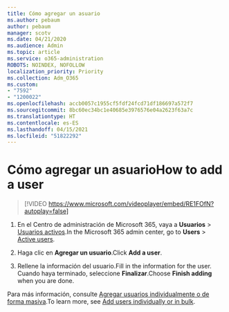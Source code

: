```yaml
---
title: Cómo agregar un asuario
ms.author: pebaum
author: pebaum
manager: scotv
ms.date: 04/21/2020
ms.audience: Admin
ms.topic: article
ms.service: o365-administration
ROBOTS: NOINDEX, NOFOLLOW
localization_priority: Priority
ms.collection: Adm_O365
ms.custom:
- "7592"
- "1200022"
ms.openlocfilehash: accb0057c1955cf5fdf24fcd71df186697a572f7
ms.sourcegitcommit: 8bc60ec34bc1e40685e3976576e04a2623f63a7c
ms.translationtype: HT
ms.contentlocale: es-ES
ms.lasthandoff: 04/15/2021
ms.locfileid: "51822292"
---
```

# <a name="how-to-add-a-user"></a><span data-ttu-id="b2169-102">Cómo agregar un asuario</span><span class="sxs-lookup"><span data-stu-id="b2169-102">How to add a user</span></span>

> [!VIDEO https://www.microsoft.com/videoplayer/embed/RE1FOfN?autoplay=false]

1. <span data-ttu-id="b2169-103">En el Centro de administración de Microsoft 365, vaya a **Usuarios** > [Usuarios activos](https://admin.microsoft.com/Adminportal/Home?source=applauncher#/users).</span><span class="sxs-lookup"><span data-stu-id="b2169-103">In the Microsoft 365 admin center, go to **Users** > [Active users](https://admin.microsoft.com/Adminportal/Home?source=applauncher#/users).</span></span>

2. <span data-ttu-id="b2169-104">Haga clic en **Agregar un usuario**.</span><span class="sxs-lookup"><span data-stu-id="b2169-104">Click **Add a user**.</span></span>

3. <span data-ttu-id="b2169-105">Rellene la información del usuario.</span><span class="sxs-lookup"><span data-stu-id="b2169-105">Fill in the information for the user.</span></span> <span data-ttu-id="b2169-106">Cuando haya terminado, seleccione **Finalizar**.</span><span class="sxs-lookup"><span data-stu-id="b2169-106">Choose **Finish adding** when you are done.</span></span>

<span data-ttu-id="b2169-107">Para más información, consulte [Agregar usuarios individualmente o de forma masiva](https://docs.microsoft.com/microsoft-365/admin/add-users/add-users).</span><span class="sxs-lookup"><span data-stu-id="b2169-107">To learn more, see [Add users individually or in bulk](https://docs.microsoft.com/microsoft-365/admin/add-users/add-users).</span></span>